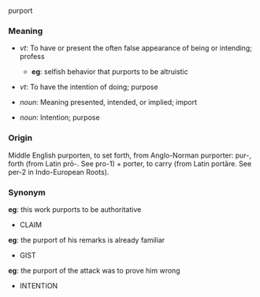 purport
### Meaning
+ _vt_: To have or present the often false appearance of being or intending; profess
    + __eg__: selfish behavior that purports to be altruistic
+ _vt_: To have the intention of doing; purpose

+ _noun_: Meaning presented, intended, or implied; import
+ _noun_: Intention; purpose

### Origin

Middle English purporten, to set forth, from Anglo-Norman purporter: pur-, forth (from Latin prō-. See pro-1) + porter, to carry (from Latin portāre. See per-2 in Indo-European Roots).

### Synonym

__eg__: this work purports to be authoritative

+ CLAIM

__eg__: the purport of his remarks is already familiar

+ GIST

__eg__: the purport of the attack was to prove him wrong

+ INTENTION


